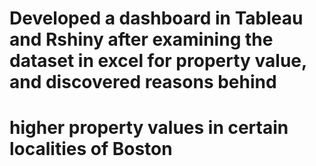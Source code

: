 # Developed a dashboard in Tableau and Rshiny after examining the dataset in excel for property value, and discovered reasons behind 
# higher property values in certain localities of Boston
